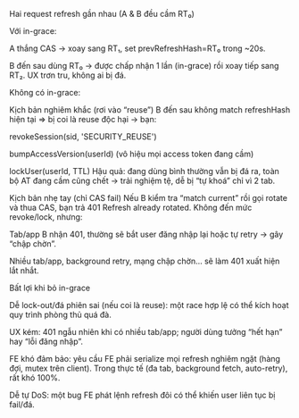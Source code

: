 Hai request refresh gần nhau (A & B đều cầm RT₀)

Với in-grace:

A thắng CAS → xoay sang RT₁, set prevRefreshHash=RT₀ trong ~20s.

B đến sau dùng RT₀ → được chấp nhận 1 lần (in-grace) rồi xoay tiếp sang RT₂. UX trơn tru, không ai bị đá.

Không có in-grace:

Kịch bản nghiêm khắc (rơi vào “reuse”)
B đến sau không match refreshHash hiện tại ⇒ bị coi là reuse độc hại → bạn:

revokeSession(sid, 'SECURITY_REUSE')

bumpAccessVersion(userId) (vô hiệu mọi access token đang cầm)

lockUser(userId, TTL)
Hậu quả: đang dùng bình thường vẫn bị đá ra, toàn bộ AT đang cầm cũng chết → trải nghiệm tệ, dễ bị “tự khoá” chỉ vì 2 tab.

Kịch bản nhẹ tay (chỉ CAS fail)
Nếu B kiểm tra “match current” rồi gọi rotate và thua CAS, bạn trả 401 Refresh already rotated. Không đến mức revoke/lock, nhưng:

Tab/app B nhận 401, thường sẽ bắt user đăng nhập lại hoặc tự retry → gây “chập chờn”.

Nhiều tab/app, background retry, mạng chập chờn… sẽ làm 401 xuất hiện lắt nhắt.

Bất lợi khi bỏ in-grace

Dễ lock-out/đá phiên sai (nếu coi là reuse): một race hợp lệ có thể kích hoạt quy trình phòng thủ quá đà.

UX kém: 401 ngẫu nhiên khi có nhiều tab/app; người dùng tưởng “hết hạn” hay “lỗi đăng nhập”.

FE khó đảm bảo: yêu cầu FE phải serialize mọi refresh nghiêm ngặt (hàng đợi, mutex trên client). Trong thực tế (đa tab, background fetch, auto-retry), rất khó 100%.

Dễ tự DoS: một bug FE phát lệnh refresh đôi có thể khiến user liên tục bị fail/đá.